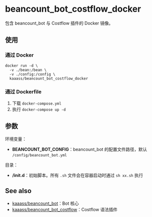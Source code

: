 # beancount_bot_costflow_docker
包含 beancount_bot 与 Costflow 插件的 Docker 镜像。

## 使用

### 通过 Docker

```shell
docker run -d \
  -v ./bean:/bean \
  -v ./config:/config \
  kaaass/beancount_bot_costflow_docker
```

### 通过 Dockerfile

1. 下载 `docker-compose.yml`
2. 执行 `docker-compose up -d`

## 参数

环境变量：

- **BEANCOUNT_BOT_CONFIG**：beancount_bot 的配置文件路径，默认 `/config/beancount_bot.yml`

目录：

- **/init.d**：初始脚本。所有 `.sh` 文件会在容器启动时通过 `sh xx.sh` 执行

## See also

- [kaaass/beancount_bot](https://github.com/kaaass/beancount_bot)：Bot 核心
- [kaaass/beancount_bot_costflow](https://github.com/kaaass/beancount_bot_costflow)：Costflow 语法插件

